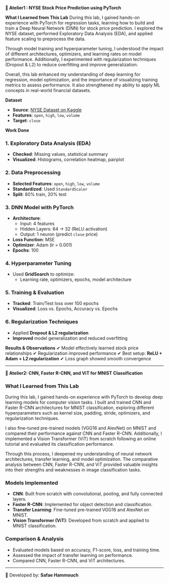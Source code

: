 **📌 Atelier1 : NYSE Stock Price Prediction using PyTorch**

**What I Learned from This Lab**
During this lab, I gained hands-on experience with PyTorch for regression tasks, learning how to build and train a Deep Neural Network (DNN) for stock price prediction. I explored the NYSE dataset, performed Exploratory Data Analysis (EDA), and applied feature scaling to preprocess the data.

Through model training and hyperparameter tuning, I understood the impact of different architectures, optimizers, and learning rates on model performance. Additionally, I experimented with regularization techniques (Dropout & L2) to reduce overfitting and improve generalization.

Overall, this lab enhanced my understanding of deep learning for regression, model optimization, and the importance of visualizing training metrics to assess performance. It also strengthened my ability to apply ML concepts in real-world financial datasets.

**Dataset**
- **Source**: [NYSE Dataset on Kaggle](https://www.kaggle.com/datasets/dgawlik/nyse)
- **Features**: `open`, `high`, `low`, `volume`
- **Target**: `close`

**Work Done**

### **1. Exploratory Data Analysis (EDA)**
- **Checked**: Missing values, statistical summary
- **Visualized**: Histograms, correlation heatmap, pairplot

### **2. Data Preprocessing**
- **Selected Features**: `open`, `high`, `low`, `volume`
- **Standardized**: Used `StandardScaler`
- **Split**: 80% train, 20% test

### **3. DNN Model with PyTorch**
- **Architecture**:
  - Input: 4 features
  - Hidden Layers: 64 → 32 (ReLU activation)
  - Output: 1 neuron (predict `close` price)
- **Loss Function**: MSE
- **Optimizer**: Adam (lr = 0.001)
- **Epochs**: 100

### **4. Hyperparameter Tuning**
- Used **GridSearch** to optimize:
  - Learning rate, optimizers, epochs, model architecture

### **5. Training & Evaluation**
- **Tracked**: Train/Test loss over 100 epochs
- **Visualized**: Loss vs. Epochs, Accuracy vs. Epochs

### **6. Regularization Techniques**
- Applied **Dropout & L2 regularization**
- **Improved** model generalization and reduced overfitting

**Results & Observations**
✔ Model effectively learned stock price relationships
✔ Regularization improved performance
✔ Best setup: **ReLU + Adam + L2 regularization**
✔ Loss graph showed smooth convergence



---

**📌 Atelier2: CNN, Faster R-CNN, and ViT for MNIST Classification**

### **What I Learned from This Lab**
During this lab, I gained hands-on experience with PyTorch to develop deep learning models for computer vision tasks. I built and trained CNN and Faster R-CNN architectures for MNIST classification, exploring different hyperparameters such as kernel size, padding, stride, optimizers, and regularization techniques.

I also fine-tuned pre-trained models (VGG16 and AlexNet) on MNIST and compared their performance against CNN and Faster R-CNN. Additionally, I implemented a Vision Transformer (ViT) from scratch following an online tutorial and evaluated its classification performance.

Through this process, I deepened my understanding of neural network architectures, transfer learning, and model optimization. The comparative analysis between CNN, Faster R-CNN, and ViT provided valuable insights into their strengths and weaknesses in image classification tasks.



### **Models Implemented**
- **CNN**: Built from scratch with convolutional, pooling, and fully connected layers.
- **Faster R-CNN**: Implemented for object detection and classification.
- **Transfer Learning**: Fine-tuned pre-trained VGG16 and AlexNet on MNIST.
- **Vision Transformer (ViT)**: Developed from scratch and applied to MNIST classification.

### **Comparison & Analysis**
- Evaluated models based on accuracy, F1-score, loss, and training time.
- Assessed the impact of transfer learning on performance.
- Compared CNN, Faster R-CNN, and ViT architectures.

----





📌 Developed by: **Safae Hammouch**

